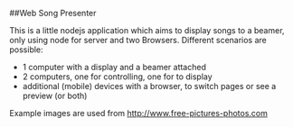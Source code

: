 ##Web Song Presenter

This is a little nodejs application which aims to display songs to a beamer, only using node for server and two Browsers.
Different scenarios are possible:

* 1 computer with a display and a beamer attached
* 2 computers, one for controlling, one for to display 
* additional (mobile) devices with a browser, to switch pages or see a preview (or both)



Example images are used from http://www.free-pictures-photos.com